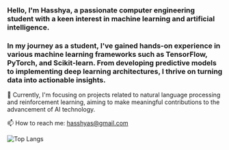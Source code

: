 ###  Hello, I'm Hasshya, a passionate computer engineering student with a keen interest in machine learning and artificial intelligence.
###  In my journey as a student, I've gained hands-on experience in various machine learning frameworks such as TensorFlow, PyTorch, and Scikit-learn. From developing predictive models to implementing deep learning architectures, I thrive on turning data into actionable insights.

🔭 Currently, I'm focusing on projects related to natural language processing and reinforcement learning, aiming to make meaningful contributions to the advancement of AI technology.

📫 How to reach me: hasshyas@gmail.com  

![Top Langs](https://github-readme-stats.vercel.app/api/top-langs/?username=Hasshya2109&theme=tokyonight)
<!--
**Hasshya2109/Hasshya2109** is a ✨ _special_ ✨ repository because its `README.md` (this file) appears on your GitHub profile.

Here are some ideas to get you started:

- 🌱 I’m currently learning ...
- 👯 I’m looking to collaborate on ...
- 🤔 I’m looking for help with ...
- 💬 Ask me about ...
- 😄 Pronouns: ...
- ⚡ Fun fact: ...
-->

